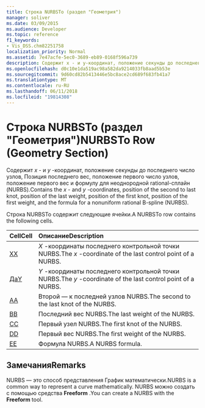 ```yaml
---
title: Строка NURBSTo (раздел "Геометрия")
manager: soliver
ms.date: 03/09/2015
ms.audience: Developer
ms.topic: reference
f1_keywords:
- Vis_DSS.chm82251758
localization_priority: Normal
ms.assetid: 7e47acfe-5ec0-3689-eb89-0168f596a739
description: Содержит x - и y-координат, положение секунды до последнего число узлов, Позиция последнего вес, положение первого число узлов, положение первого вес и формулу для неоднородной rational-сплайн (NURBS).
ms.openlocfilehash: d0c10e1da519ac98a582da9214033fb8aad5b53e
ms.sourcegitcommit: 9d60cd82b5413446e5bc8ace2cd689f683fb41a7
ms.translationtype: MT
ms.contentlocale: ru-RU
ms.lasthandoff: 06/11/2018
ms.locfileid: "19814308"
---
```

# <a name="nurbsto-row-geometry-section"></a><span data-ttu-id="7accf-103">Строка NURBSTo (раздел "Геометрия")</span><span class="sxs-lookup"><span data-stu-id="7accf-103">NURBSTo Row (Geometry Section)</span></span>

<span data-ttu-id="7accf-104">Содержит *x* - и *y* -координат, положение секунды до последнего число узлов, Позиция последнего вес, положение первого число узлов, положение первого вес и формулу для неоднородной rational-сплайн (NURBS).</span><span class="sxs-lookup"><span data-stu-id="7accf-104">Contains the  *x*  - and  *y*  -coordinates, position of the second to last knot, position of the last weight, position of the first knot, position of the first weight, and the formula for a nonuniform rational B-spline (NURBS).</span></span> 
  
<span data-ttu-id="7accf-105">Строка NURBSTo содержит следующие ячейки.</span><span class="sxs-lookup"><span data-stu-id="7accf-105">A NURBSTo row contains the following cells.</span></span>
  
|<span data-ttu-id="7accf-106">**Cell**</span><span class="sxs-lookup"><span data-stu-id="7accf-106">**Cell**</span></span>|<span data-ttu-id="7accf-107">**Описание**</span><span class="sxs-lookup"><span data-stu-id="7accf-107">**Description**</span></span>|
|:-----|:-----|
|[<span data-ttu-id="7accf-108">X</span><span class="sxs-lookup"><span data-stu-id="7accf-108">X</span></span>](x-cell-geometry-section.md) <br/> |<span data-ttu-id="7accf-109">*X* -координаты последнего контрольной точки NURBS.</span><span class="sxs-lookup"><span data-stu-id="7accf-109">The  *x*  -coordinate of the last control point of a NURBS.</span></span>  <br/> |
|[<span data-ttu-id="7accf-110">Да</span><span class="sxs-lookup"><span data-stu-id="7accf-110">Y</span></span>](y-cell-geometry-section.md) <br/> |<span data-ttu-id="7accf-111">*Y* -координаты последнего контрольной точки NURBS.</span><span class="sxs-lookup"><span data-stu-id="7accf-111">The  *y*  -coordinate of the last control point of a NURBS.</span></span>  <br/> |
|[<span data-ttu-id="7accf-112">A</span><span class="sxs-lookup"><span data-stu-id="7accf-112">A</span></span>](a-cell-geometry-section.md) <br/> |<span data-ttu-id="7accf-113">Второй — к последней узлов NURBS.</span><span class="sxs-lookup"><span data-stu-id="7accf-113">The second to the last knot of the NURBS.</span></span>  <br/> |
|[<span data-ttu-id="7accf-114">B</span><span class="sxs-lookup"><span data-stu-id="7accf-114">B</span></span>](b-cell-geometry-section.md) <br/> |<span data-ttu-id="7accf-115">Последний вес NURBS.</span><span class="sxs-lookup"><span data-stu-id="7accf-115">The last weight of the NURBS.</span></span>  <br/> |
|[<span data-ttu-id="7accf-116">C</span><span class="sxs-lookup"><span data-stu-id="7accf-116">C</span></span>](c-cell-geometry-section.md) <br/> |<span data-ttu-id="7accf-117">Первый узел NURBS.</span><span class="sxs-lookup"><span data-stu-id="7accf-117">The first knot of the NURBS.</span></span>  <br/> |
|[<span data-ttu-id="7accf-118">D</span><span class="sxs-lookup"><span data-stu-id="7accf-118">D</span></span>](d-cell-geometry-section.md) <br/> |<span data-ttu-id="7accf-119">Первый вес NURBS.</span><span class="sxs-lookup"><span data-stu-id="7accf-119">The first weight of the NURBS.</span></span>  <br/> |
|[<span data-ttu-id="7accf-120">E</span><span class="sxs-lookup"><span data-stu-id="7accf-120">E</span></span>](e-cell-geometry-section.md) <br/> |<span data-ttu-id="7accf-121">Формула NURBS.</span><span class="sxs-lookup"><span data-stu-id="7accf-121">A NURBS formula.</span></span>  <br/> |
   
## <a name="remarks"></a><span data-ttu-id="7accf-122">Замечания</span><span class="sxs-lookup"><span data-stu-id="7accf-122">Remarks</span></span>

<span data-ttu-id="7accf-123">NURBS — это способ представления График математически.</span><span class="sxs-lookup"><span data-stu-id="7accf-123">NURBS is a common way to represent a curve mathematically.</span></span> <span data-ttu-id="7accf-124">NURBS можно создать с помощью средства **Freeform** .</span><span class="sxs-lookup"><span data-stu-id="7accf-124">You can create a NURBS with the **Freeform** tool.</span></span> 
  

